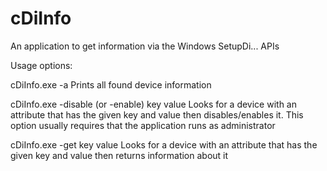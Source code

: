 # cDiInfo
An application to get information via the Windows SetupDi... APIs

Usage options:

cDiInfo.exe -a 
    Prints all found device information
    
cDiInfo.exe -disable (or -enable) key value
    Looks for a device with an attribute that has the given key and value
      then disables/enables it. This option usually requires that the application
         runs as administrator

cDiInfo.exe -get key value
    Looks for a device with an attribute that has the given key and value
      then returns information about it  
    
